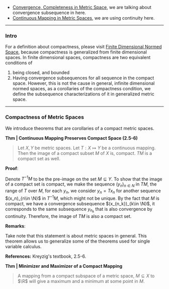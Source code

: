 - [Convergence, Completeness in Metric Space](Convergence,%20Completeness%20in%20Metric%20Space.md), we are talking about convergence subsequence in here. 
- [Continuous Mapping in Metric Spaces](Continuous%20Mapping%20in%20Metric%20Spaces.md), we are using continuity here. 


---
### **Intro**

For a definition about compactness, please visit [Finite Dimensional Normed Space](Finite%20Dimensional%20Normed%20Space.md), because compactness is generalized from finite dimensional spaces. In finite dimensional spaces, compactness are two equivalent conditions of
1. being closed, and bounded
2. Having convergence subsequences for all sequence in the compact space. 
However, this is not the cause in general, infinite dimensional normed spaces, as a corollaries of the compactness condition, we define the subsequence characterizations of it in generalized metric space. 

---
### **Compactness of Metric Spaces**

We introduce theorems that are corollaries of a compact metric spaces. 

**Thm | Continuous Mapping Preserves Compact Space (2.5-6)**
> Let $X, Y$ be metric spaces. Let $T: X \mapsto Y$ be a continuous mapping. Then the image of a compact subset $M$ of $X$ is, compact. $TM$ is a compact set as well. 

**Proof**: 

Denote $T^{-1}M$ to be the pre-image on the set $M\subseteq Y$. To show that the image of a compact set is compact, we make the sequence $(y_n)_{n\in N}$ in $TM$, the range of $T$ over $M$, for each $y_n$, we consider $y_n = Tx_n$ for another sequence $(x_n)_{n\in \N}$ in $T^{-1}M$, which might not be unique. By the fact that $M$ is compact, we have a convergence subsequence $(x_{n_k})_{k\in \N}$, it corresponds to the same subsequence $y_{n_k}$ that is also convergence by continuity. Therefore, the image of $TM$ is also a compact set. 

**Remarks**: 

Take note that this statement is about metric spaces in general. This theorem allows us to generalize some of the theorems used for single variable calculus. 

**References:** Kreyzig's textbook, 2.5-6. 

**Thm | Minimizer and Maximizer of a Compact Mapping**
> A mapping from a compact subspace of a metric space, $M\subseteq X$ to $\R$ will give a maximum and a minimum at some point in $M$. 



